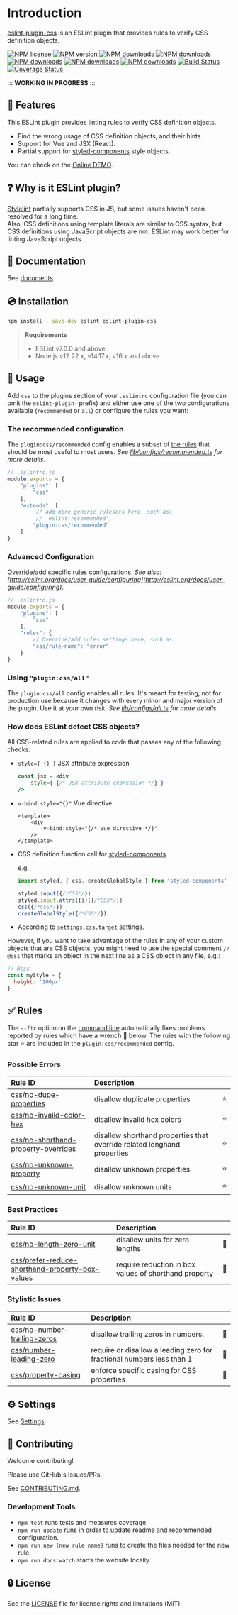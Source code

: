 # Introduction

[eslint-plugin-css](https://www.npmjs.com/package/eslint-plugin-css) is an ESLint plugin that provides rules to verify CSS definition objects.

[![NPM license](https://img.shields.io/npm/l/eslint-plugin-css.svg)](https://www.npmjs.com/package/eslint-plugin-css)
[![NPM version](https://img.shields.io/npm/v/eslint-plugin-css.svg)](https://www.npmjs.com/package/eslint-plugin-css)
[![NPM downloads](https://img.shields.io/badge/dynamic/json.svg?label=downloads&colorB=green&suffix=/day&query=$.downloads&uri=https://api.npmjs.org//downloads/point/last-day/eslint-plugin-css&maxAge=3600)](http://www.npmtrends.com/eslint-plugin-css)
[![NPM downloads](https://img.shields.io/npm/dw/eslint-plugin-css.svg)](http://www.npmtrends.com/eslint-plugin-css)
[![NPM downloads](https://img.shields.io/npm/dm/eslint-plugin-css.svg)](http://www.npmtrends.com/eslint-plugin-css)
[![NPM downloads](https://img.shields.io/npm/dy/eslint-plugin-css.svg)](http://www.npmtrends.com/eslint-plugin-css)
[![NPM downloads](https://img.shields.io/npm/dt/eslint-plugin-css.svg)](http://www.npmtrends.com/eslint-plugin-css)
[![Build Status](https://github.com/ota-meshi/eslint-plugin-css/workflows/CI/badge.svg?branch=main)](https://github.com/ota-meshi/eslint-plugin-css/actions?query=workflow%3ACI)
[![Coverage Status](https://coveralls.io/repos/github/ota-meshi/eslint-plugin-css/badge.svg?branch=main)](https://coveralls.io/github/ota-meshi/eslint-plugin-css?branch=main)

::: **WORKING IN PROGRESS** :::

## :name_badge: Features

This ESLint plugin provides linting rules to verify CSS definition objects.

- Find the wrong usage of CSS definition objects, and their hints.
- Support for Vue and JSX (React).
- Partial support for [styled-components] style objects.

You can check on the [Online DEMO](https://ota-meshi.github.io/eslint-plugin-css/playground/).

[styled-components]: https://styled-components.com/docs/advanced#style-objects

## :question: Why is it ESLint plugin?

[Stylelint] partially supports CSS in JS, but some issues haven't been resolved for a long time.  
Also, CSS definitions using template literals are similar to CSS syntax, but CSS definitions using JavaScript objects are not. ESLint may work better for linting JavaScript objects.

[Stylelint]: https://stylelint.io

<!--DOCS_IGNORE_START-->

## :book: Documentation

See [documents](https://ota-meshi.github.io/eslint-plugin-css/).

## :cd: Installation

```bash
npm install --save-dev eslint eslint-plugin-css
```

> **Requirements**
>
> - ESLint v7.0.0 and above
> - Node.js v12.22.x, v14.17.x, v16.x and above

<!--DOCS_IGNORE_END-->

## :book: Usage

<!--USAGE_SECTION_START-->

Add `css` to the plugins section of your `.eslintrc` configuration file (you can omit the `eslint-plugin-` prefix)
and either use one of the two configurations available (`recommended` or `all`) or configure the rules you want:

### The recommended configuration

The `plugin:css/recommended` config enables a subset of [the rules](#white_check_mark-rules) that should be most useful to most users.
*See [lib/configs/recommended.ts](https://github.com/ota-meshi/eslint-plugin-css/blob/main/lib/configs/recommended.ts) for more details.*

```js
// .eslintrc.js
module.exports = {
    "plugins": [
        "css"
    ],
    "extends": [
         // add more generic rulesets here, such as:
         // 'eslint:recommended',
        "plugin:css/recommended"
    ]
}
```

### Advanced Configuration

Override/add specific rules configurations. *See also: [http://eslint.org/docs/user-guide/configuring](http://eslint.org/docs/user-guide/configuring)*.

```js
// .eslintrc.js
module.exports = {
    "plugins": [
        "css"
    ],
    "rules": {
        // Override/add rules settings here, such as:
        "css/rule-name": "error"
    }
}
```

### Using `"plugin:css/all"`

The `plugin:css/all` config enables all rules. It's meant for testing, not for production use because it changes with every minor and major version of the plugin. Use it at your own risk.
*See [lib/configs/all.ts](https://github.com/ota-meshi/eslint-plugin-css/blob/main/lib/configs/all.ts) for more details.*

### How does ESLint detect CSS objects?

All CSS-related rules are applied to code that passes any of the following checks:

- `style={ {} }` JSX attribute expression

    ```jsx
    const jsx = <div
        style={ {/* JSX attribute expression */} }
    />
    ```

- `v-bind:style="{}"` Vue directive

    ```vue
    <template>
        <div
            v-bind:style="{/* Vue directive */}"
        />
    </template>
    ```

- CSS definition function call for [styled-components](https://styled-components.com/docs/advanced#style-objects)

    e.g.

    ```js
    import styled, { css, createGlobalStyle } from 'styled-components'

    styled.input({/*CSS*/})
    styled.input.attrs({})({/*CSS*/})
    css({/*CSS*/})
    createGlobalStyle({/*CSS*/})
    ```

- According to [`settings.css.target` settings](../settings/README.md#target).

However, if you want to take advantage of the rules in any of your custom objects that are CSS objects, you might need to use the special comment `// @css` that marks an object in the next line as a CSS object in any file, e.g.:

```js
// @css
const myStyle = {
  height: '100px'
}
```

<!--USAGE_SECTION_END-->

## :white_check_mark: Rules

<!--RULES_SECTION_START-->

The `--fix` option on the [command line](https://eslint.org/docs/user-guide/command-line-interface#fixing-problems) automatically fixes problems reported by rules which have a wrench :wrench: below.
The rules with the following star :star: are included in the `plugin:css/recommended` config.

<!--RULES_TABLE_START-->

### Possible Errors

| Rule ID | Description |    |
|:--------|:------------|:---|
| [css/no-dupe-properties](https://ota-meshi.github.io/eslint-plugin-css/rules/no-dupe-properties.html) | disallow duplicate properties | :star: |
| [css/no-invalid-color-hex](https://ota-meshi.github.io/eslint-plugin-css/rules/no-invalid-color-hex.html) | disallow invalid hex colors | :star: |
| [css/no-shorthand-property-overrides](https://ota-meshi.github.io/eslint-plugin-css/rules/no-shorthand-property-overrides.html) | disallow shorthand properties that override related longhand properties | :star: |
| [css/no-unknown-property](https://ota-meshi.github.io/eslint-plugin-css/rules/no-unknown-property.html) | disallow unknown properties | :star: |
| [css/no-unknown-unit](https://ota-meshi.github.io/eslint-plugin-css/rules/no-unknown-unit.html) | disallow unknown units | :star: |

### Best Practices

| Rule ID | Description |    |
|:--------|:------------|:---|
| [css/no-length-zero-unit](https://ota-meshi.github.io/eslint-plugin-css/rules/no-length-zero-unit.html) | disallow units for zero lengths | :wrench: |
| [css/prefer-reduce-shorthand-property-box-values](https://ota-meshi.github.io/eslint-plugin-css/rules/prefer-reduce-shorthand-property-box-values.html) | require reduction in box values of shorthand property | :wrench: |

### Stylistic Issues

| Rule ID | Description |    |
|:--------|:------------|:---|
| [css/no-number-trailing-zeros](https://ota-meshi.github.io/eslint-plugin-css/rules/no-number-trailing-zeros.html) | disallow trailing zeros in numbers. | :wrench: |
| [css/number-leading-zero](https://ota-meshi.github.io/eslint-plugin-css/rules/number-leading-zero.html) | require or disallow a leading zero for fractional numbers less than 1 | :wrench: |
| [css/property-casing](https://ota-meshi.github.io/eslint-plugin-css/rules/property-casing.html) | enforce specific casing for CSS properties | :wrench: |

<!--RULES_TABLE_END-->
<!--RULES_SECTION_END-->

## :gear: Settings

See [Settings](https://ota-meshi.github.io/eslint-plugin-css/settings/).

<!--DOCS_IGNORE_START-->

<!-- TODO v1.0.0

## :traffic_light: Semantic Versioning Policy

**eslint-plugin-css** follows [Semantic Versioning](http://semver.org/) and [ESLint's Semantic Versioning Policy](https://github.com/eslint/eslint#semantic-versioning-policy).

-->

## :beers: Contributing

Welcome contributing!

Please use GitHub's Issues/PRs.

See [CONTRIBUTING.md](CONTRIBUTING.md).

### Development Tools

- `npm test` runs tests and measures coverage.
- `npm run update` runs in order to update readme and recommended configuration.
- `npm run new [new rule name]` runs to create the files needed for the new rule.
- `npm run docs:watch` starts the website locally.

<!--DOCS_IGNORE_END-->

## :lock: License

See the [LICENSE](LICENSE) file for license rights and limitations (MIT).
